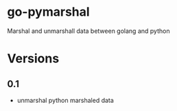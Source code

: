 go-pymarshal
============

Marshal and unmarshall data between golang and python

# Versions

## 0.1

* unmarshal python marshaled data

